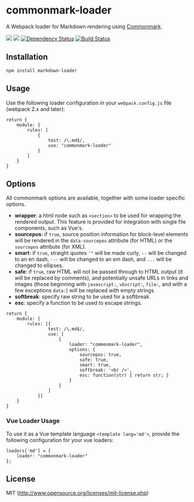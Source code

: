 # commonmark-loader
A Webpack loader for Markdown rendering using [Commonmark](https://github.com/commonmark/commonmark.js).

[![](https://img.shields.io/npm/v/commonmark-loader.svg)](https://www.npmjs.com/package/commonmark-loader)
[![](https://img.shields.io/npm/dm/commonmark-loader.svg)](https://www.npmjs.com/package/commonmark-loader)
[![Dependency Status](https://david-dm.org/peerigon/commonmark-loader.svg)](https://david-dm.org/peerigon/commonmark-loader)
[![Build Status](https://travis-ci.org/peerigon/commonmark-loader.svg?branch=master)](https://travis-ci.org/peerigon/commonmark-loader)


## Installation
~~~
npm install markdown-loader
~~~

## Usage
Use the following loader configuration in your `webpack.config.js` file (webpack 2.x and later):

~~~
return {
    module: {
        rules: [
            {
                test: /\.md$/,
                use: "commonmark-loader"
            }
        ]
    }
}
~~~

## Options

All commonmark options are available, together with some loader specific options.

- **wrapper**: a html node such as `<section>` to be used for wrapping the rendered output. This feature is provided for integration with single file components, such as Vue's. 
- **sourcepos**: if `true`, source position information for block-level elements will be rendered in the `data-sourcepos` attribute (for HTML) or the `sourcepos` attribute (for XML).
- **smart**: if `true`, straight quotes `'"` will be made curly, `--` will be changed to an en dash, `---` will be changed to an em dash, and `...` will be changed to ellipses.
- **safe**: if `true`, raw HTML will not be passed through to HTML output (it will be replaced by comments), and potentially unsafe URLs in links and images (those beginning with `javascript:`, `vbscript:`, `file:`, and with a few exceptions `data:`) will be replaced with empty strings.
- **softbreak**: specify raw string to be used for a softbreak.
- **esc**: specify a function to be used to escape strings.

~~~
return {
    module: {
        rules: [{
                test: /\.md$/,
                use: [
                    {
                        loader: "commonmark-loader",
                        options: {
                            sourcepos: true,
                            safe: true,
                            smart: true,
                            softbreak: '<br />',
                            esc: function(str) { return str; }
                        }
                    }
                ]
            }]
    }
}
~~~

### Vue Loader Usage

To use it as a Vue template language `<template lang='md'>`, provide the following configuration for your vue loaders:

~~~
loaders['md'] = {
    loader: "commonmark-loader"
};
~~~

## License
MIT (http://www.opensource.org/licenses/mit-license.php)